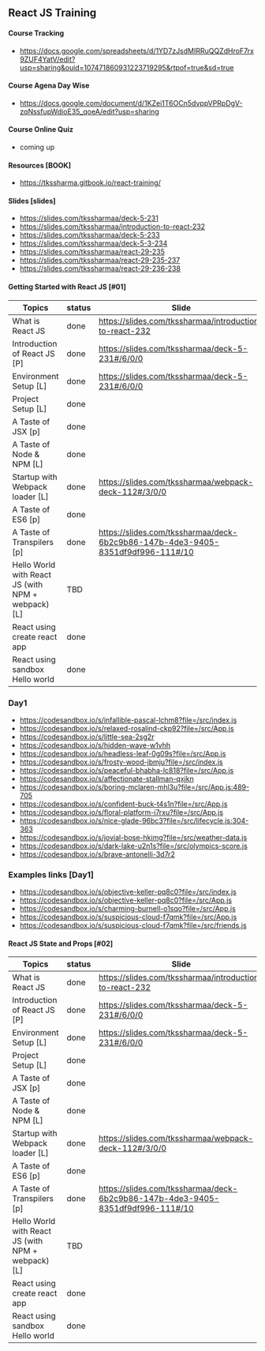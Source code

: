 ## React JS Training

#### Course Tracking 
- https://docs.google.com/spreadsheets/d/1YD7zJsdMIRRuQQZdHroF7rx9ZUF4YatV/edit?usp=sharing&ouid=107471860931223719295&rtpof=true&sd=true

#### Course Agena Day Wise
- https://docs.google.com/document/d/1KZei1T6OCn5dvppVPRpDgV-zqNssfupWdioE35_qoeA/edit?usp=sharing

#### Course Online Quiz
- coming up

#### Resources [BOOK]

- https://tkssharma.gitbook.io/react-training/

#### Slides [slides]

- https://slides.com/tkssharmaa/deck-5-231
- https://slides.com/tkssharmaa/introduction-to-react-232
- https://slides.com/tkssharmaa/deck-5-233
- https://slides.com/tkssharmaa/deck-5-3-234
- https://slides.com/tkssharmaa/react-29-235
- https://slides.com/tkssharmaa/react-29-235-237
- https://slides.com/tkssharmaa/react-29-236-238

#### Getting Started with React JS [#01]

| Topics                                             | status      | Slide                                                                           | Sandbox                                                             | github |
| -------------------------------------------------- | ----------- | ------------------------------------------------------------------------------- | ------------------------------------------------------------------- | ------ |
| What is React JS                                   | done| https://slides.com/tkssharmaa/introduction-to-react-232                         |
| Introduction of React JS [P]                       | done | https://slides.com/tkssharmaa/deck-5-231#/6/0/0                                 |
| Environment Setup [L]                              | done | https://slides.com/tkssharmaa/deck-5-231#/6/0/0                                 |
| Project Setup [L]                                  | done |                                                                                 | https://codesandbox.io/s/infallible-pascal-lchm8?file=/src/index.js |
| A Taste of JSX [p]                                 | done|                                                                                 | https://codesandbox.io/s/infallible-pascal-lchm8?file=/src/index.js |
| A Taste of Node & NPM [L]                          | done |
| Startup with Webpack loader [L]                    | done | https://slides.com/tkssharmaa/webpack-deck-112#/3/0/0                           |
| A Taste of ES6 [p]                                 | done |
| A Taste of Transpilers [p]                         | done | https://slides.com/tkssharmaa/deck-6b2c9b86-147b-4de3-9405-8351df9df996-111#/10 |
| Hello World with React JS (with NPM + webpack) [L] | TBD |
| React using create react app                       | done|                                                                                 | https://codesandbox.io/s/relaxed-rosalind-ckp92?file=/src/App.js    |
| React using sandbox Hello world                    | done |                                                                                 | https://codesandbox.io/s/relaxed-rosalind-ckp92?file=/src/App.js    |

### Day1

- https://codesandbox.io/s/infallible-pascal-lchm8?file=/src/index.js
- https://codesandbox.io/s/relaxed-rosalind-ckp92?file=/src/App.js
- https://codesandbox.io/s/little-sea-2sg2r
- https://codesandbox.io/s/hidden-wave-w1vhh
- https://codesandbox.io/s/headless-leaf-0g09s?file=/src/App.js
- https://codesandbox.io/s/frosty-wood-jbmju?file=/src/index.js
- https://codesandbox.io/s/peaceful-bhabha-lc818?file=/src/App.js
- https://codesandbox.io/s/affectionate-stallman-qxjkn
- https://codesandbox.io/s/boring-mclaren-mhl3u?file=/src/App.js:489-705
- https://codesandbox.io/s/confident-buck-t4s1n?file=/src/App.js
- https://codesandbox.io/s/floral-platform-i7rxu?file=/src/App.js
- https://codesandbox.io/s/nice-glade-96bc3?file=/src/lifecycle.js:304-363
- https://codesandbox.io/s/jovial-bose-hkimg?file=/src/weather-data.js
- https://codesandbox.io/s/dark-lake-u2n1s?file=/src/olympics-score.js
- https://codesandbox.io/s/brave-antonelli-3d7r2

### Examples links [Day1]

- https://codesandbox.io/s/objective-keller-pq8c0?file=/src/index.js
- https://codesandbox.io/s/objective-keller-pq8c0?file=/src/App.js
- https://codesandbox.io/s/charming-burnell-o1sqo?file=/src/App.js
- https://codesandbox.io/s/suspicious-cloud-f7qmk?file=/src/App.js
- https://codesandbox.io/s/suspicious-cloud-f7qmk?file=/src/friends.js



#### React JS State and Props [#02]

| Topics                                             | status      | Slide                                                                           | Sandbox                                                             | github |
| -------------------------------------------------- | ----------- | ------------------------------------------------------------------------------- | ------------------------------------------------------------------- | ------ |
| What is React JS                                   | done| https://slides.com/tkssharmaa/introduction-to-react-232                         |
| Introduction of React JS [P]                       | done | https://slides.com/tkssharmaa/deck-5-231#/6/0/0                                 |
| Environment Setup [L]                              | done | https://slides.com/tkssharmaa/deck-5-231#/6/0/0                                 |
| Project Setup [L]                                  | done |                                                                                 | https://codesandbox.io/s/infallible-pascal-lchm8?file=/src/index.js |
| A Taste of JSX [p]                                 | done|                                                                                 | https://codesandbox.io/s/infallible-pascal-lchm8?file=/src/index.js |
| A Taste of Node & NPM [L]                          | done |
| Startup with Webpack loader [L]                    | done | https://slides.com/tkssharmaa/webpack-deck-112#/3/0/0                           |
| A Taste of ES6 [p]                                 | done |
| A Taste of Transpilers [p]                         | done | https://slides.com/tkssharmaa/deck-6b2c9b86-147b-4de3-9405-8351df9df996-111#/10 |
| Hello World with React JS (with NPM + webpack) [L] | TBD |
| React using create react app                       | done|                                                                                 | https://codesandbox.io/s/relaxed-rosalind-ckp92?file=/src/App.js    |
| React using sandbox Hello world                    | done |                                                                                 | https://codesandbox.io/s/relaxed-rosalind-ckp92?file=/src/App.js    |

